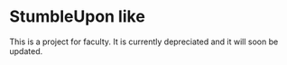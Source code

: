 # StumbleUpon like
This is a project for faculty. It is currently depreciated and it will soon be updated.  